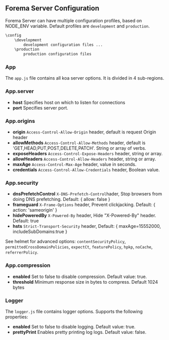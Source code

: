 ## Forema Server Configuration

Forema Server can have multiple configuration profiles, based on NODE_ENV variable.
Default profiles are `development` and `production`.

```bash
\config
    \development
        development configuration files ...
    \production
        production configuration files
```

### App

The `app.js` file contains all koa server options. It is divided in 4 sub-regions.

### App.server
- **host** Specifies host on which to listen for connections
- **port** Specifies server port.

### App.origins
- **origin** `Access-Control-Allow-Origin` header, default is request Origin header
- **allowMethods** `Access-Control-Allow-Methods` header, default is 'GET,HEAD,PUT,POST,DELETE,PATCH'. String or array of verbs.
- **exposeHeaders** `Access-Control-Expose-Headers` header, string or array.
- **allowHeaders** `Access-Control-Allow-Headers` header, string or array.
- **maxAge** `Access-Control-Max-Age` header, value in seconds.
- **credentials** `Access-Control-Allow-Credentials` header, Boolean value.

### App.security
 - **dnsPrefetchControl** `X-DNS-Prefetch-Control`hader, Stop browsers from doing DNS prefetching. Default: { allow: false }
 - **frameguard** `X-Frame-Options` header, Prevent clickjacking. Default: { action: 'sameorigin' }
 - **hidePoweredBy** `X-Powered-By` header, Hide "X-Powered-By" header. Default: true
 - **hsts** `Strict-Transport-Security` header, Default: { maxAge=15552000, includeSubDomains:true }

See helmet for advanced options: `contentSecurityPolicy`, `permittedCrossDomainPolicies`, `expectCt`, `featurePolicy`, `hpkp`, `noCache`, `referrerPolicy`.

### App.compression
 - **enabled** Set to false to disable compression. Default value: true.
 - **threshold** Minimum response size in bytes to compress. Default 1024 bytes 

### Logger

The `logger.js` file contains logger options. Supports the following properties:

- **enabled** Set to false to disable logging. Default value: true.
- **prettyPrint** Enables pretty printing log logs. Default value: false.
